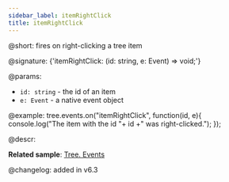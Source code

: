 ```yaml
---
sidebar_label: itemRightClick
title: itemRightClick
---          
```


@short: fires on right-clicking a tree item

@signature: {'itemRightClick: (id: string, e: Event) => void;'}

@params:
- `id: string` - the id of an item
- `e: Event` - a native event object

@example:
tree.events.on("itemRightClick", function(id, e){
    console.log("The item with the id "+ id +" was right-clicked.");
});

@descr:

**Related sample**: [Tree. Events](https://snippet.dhtmlx.com/vux1ye9g)

@changelog: added in v6.3

[comment]: # (@related: tree/events_handling.md)

